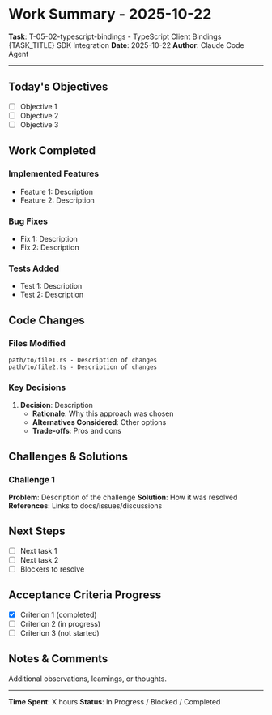 # Work Summary - 2025-10-22

**Task**: T-05-02-typescript-bindings - TypeScript Client Bindings {TASK_TITLE} SDK Integration
**Date**: 2025-10-22
**Author**: Claude Code Agent

---

## Today's Objectives

- [ ] Objective 1
- [ ] Objective 2
- [ ] Objective 3

## Work Completed

### Implemented Features

- Feature 1: Description
- Feature 2: Description

### Bug Fixes

- Fix 1: Description
- Fix 2: Description

### Tests Added

- Test 1: Description
- Test 2: Description

## Code Changes

### Files Modified

```text
path/to/file1.rs - Description of changes
path/to/file2.ts - Description of changes
```

### Key Decisions

1. **Decision**: Description
   - **Rationale**: Why this approach was chosen
   - **Alternatives Considered**: Other options
   - **Trade-offs**: Pros and cons

## Challenges & Solutions

### Challenge 1

**Problem**: Description of the challenge
**Solution**: How it was resolved
**References**: Links to docs/issues/discussions

## Next Steps

- [ ] Next task 1
- [ ] Next task 2
- [ ] Blockers to resolve

## Acceptance Criteria Progress

- [x] Criterion 1 (completed)
- [ ] Criterion 2 (in progress)
- [ ] Criterion 3 (not started)

## Notes & Comments

Additional observations, learnings, or thoughts.

---

**Time Spent**: X hours
**Status**: In Progress / Blocked / Completed
